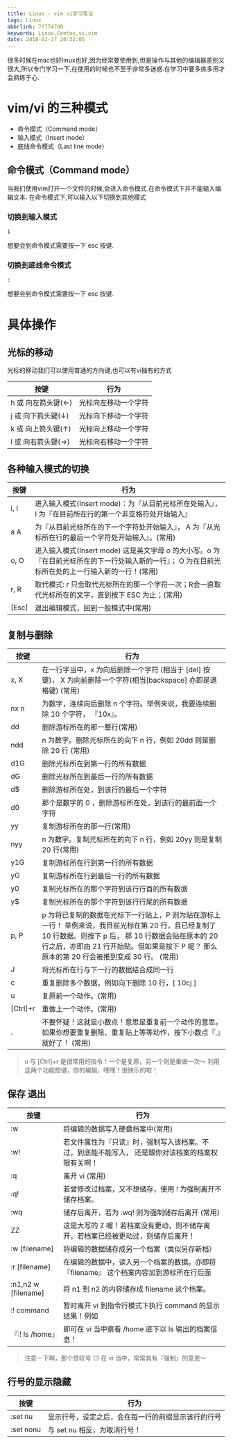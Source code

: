 ```yaml
---
title: Linux - vim vi学习笔记
tags: Linux
abbrlink: 7f7747d0
keywords: Linux,Centos,vi,vim
date: 2018-02-17 20:32:05
---
```

很多时候在mac也好linux也好,因为经常要使用到,但是操作与其他的编辑器差别又很大,所以专门学习一下,在使用的时候也不至于非常多迷惑.在学习中要多练多用才会熟练于心.


# vim/vi 的三种模式

* 命令模式（Command mode）
* 输入模式（Insert mode）
* 底线命令模式（Last line mode）

## 命令模式（Command mode）
当我们使用vim打开一个文件的时候,会进入命令模式.在命令模式下并不能输入编辑文本.
在命令模式下,可以输入以下切换到其他模式

### 切换到输入模式
```
i
```
想要会到命令模式需要按一下 esc 按键.

### 切换到底线命令模式

```
:
```
想要会到命令模式需要按一下 esc 按键.

# 具体操作

## 光标的移动
光标的移动我们可以使用普通的方向键,也可以有vi独有的方式

|按键  |行为|
| ---   |---|
| h 或 向左箭头键(←)|光标向左移动一个字符|
| j 或 向下箭头键(↓)|光标向下移动一个字符|
| k 或 向上箭头键(↑)|光标向上移动一个字符|
| l 或 向右箭头键(→)|光标向右移动一个字符|


## 各种输入模式的切换

|按键  |行为|
| ---   |---|
|i, I	|进入输入模式(Insert mode)：为『从目前光标所在处输入』， I 为『在目前所在行的第一个非空格符处开始输入』
|a A | 为『从目前光标所在的下一个字符处开始输入』， A 为『从光标所在行的最后一个字符处开始输入』。(常用)
|o, O	|进入输入模式(Insert mode) 这是英文字母 o 的大小写。o 为『在目前光标所在的下一行处输入新的一行』； O 为在目前光标所在处的上一行输入新的一行！(常用)
|r, R	|取代模式: r 只会取代光标所在的那一个字符一次；R会一直取代光标所在的文字，直到按下 ESC 为止；(常用)
|[Esc]	|退出编辑模式，回到一般模式中(常用)


## 复制与删除
|按键  |行为|
| ---   |---|
|x, X	|在一行字当中，x 为向后删除一个字符 (相当于 [del] 按键)， X 为向前删除一个字符(相当[backspace] 亦即是退格键) (常用)
|nx	n |为数字，连续向后删除 n 个字符。举例来说，我要连续删除 10 个字符， 『10x』。
|dd|	删除游标所在的那一整行(常用)
|ndd|	n 为数字。删除光标所在的向下 n 行，例如 20dd 则是删除 20 行 (常用)
|d1G|	删除光标所在到第一行的所有数据
|dG	|删除光标所在到最后一行的所有数据
|d$	|删除游标所在处，到该行的最后一个字符
|d0	|那个是数字的 0 ，删除游标所在处，到该行的最前面一个字符
|yy	|复制游标所在的那一行(常用)
|nyy|	n 为数字。复制光标所在的向下 n 行，例如 20yy 则是复制 20 行(常用)
|y1G|	复制游标所在行到第一行的所有数据
|yG|	复制游标所在行到最后一行的所有数据
|y0|	复制光标所在的那个字符到该行行首的所有数据
|y$|复制光标所在的那个字符到该行行尾的所有数据
|p, P|	p 为将已复制的数据在光标下一行贴上，P 则为贴在游标上一行！ 举例来说，我目前光标在第 20 行，且已经复制了 10 行数据。则按下 p 后， 那 10 行数据会贴在原本的 20 行之后，亦即由 21 行开始贴。但如果是按下 P 呢？ 那么原本的第 20 行会被推到变成 30 行。 (常用)
|J|	将光标所在行与下一行的数据结合成同一行
|c|	重复删除多个数据，例如向下删除 10 行，[ 10cj ]
|u|	复原前一个动作。(常用)
|[Ctrl]+r	|重做上一个动作。(常用)
| .	|不要怀疑！这就是小数点！意思是重复前一个动作的意思。 如果你想要重复删除、重复贴上等等动作，按下小数点『.』就好了！ (常用)

> u 与 [Ctrl]+r 是很常用的指令！一个是复原，另一个则是重做一次～ 利用这两个功能按键，你的编辑，嘿嘿！很快乐的啦！


## 保存 退出
|按键  |行为|
| ---   |---|
|:w	    |将编辑的数据写入硬盘档案中(常用)
|:w!	|若文件属性为『只读』时，强制写入该档案。不过，到底能不能写入， 还是跟你对该档案的档案权限有关啊！
|:q	    |离开 vi (常用)
|:q!	|若曾修改过档案，又不想储存，使用 ! 为强制离开不储存档案。
|:wq	|储存后离开，若为 :wq! 则为强制储存后离开 (常用)
|ZZ	    |这是大写的 Z 喔！若档案没有更动，则不储存离开，若档案已经被更动过，则储存后离开！
|:w [filename]	|将编辑的数据储存成另一个档案（类似另存新档）
|:r [filename]	|在编辑的数据中，读入另一个档案的数据。亦即将 『filename』 这个档案内容加到游标所在行后面
|:n1,n2 w [filename]	|将 n1 到 n2 的内容储存成 filename 这个档案。
|:! command	|暂时离开 vi 到指令行模式下执行 command 的显示结果！例如
|『:! ls /home』|即可在 vi 当中察看 /home 底下以 ls 输出的档案信息！

> 注意一下啊，那个惊叹号 (!) 在 vi 当中，常常具有『强制』的意思～



## 行号的显示隐藏
|按键        |行为|
| ---       |---|
|:set nu	|显示行号，设定之后，会在每一行的前缀显示该行的行号
|:set nonu	|与 set nu 相反，为取消行号！